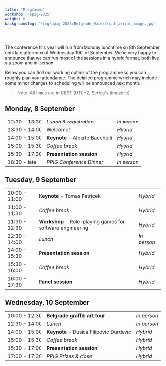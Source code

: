 ```yaml
---
title: "Programme"
workshop: "ppig-2025"
weight: 6
backgroundImg: "/img/ppig-2025/Belgrade_Waterfront_aerial_image.jpg"
---
```


<style>
.workshop-content table {
  width: 100%;
}
.workshop-content table th:first-of-type {
  width: 100px;
  text-align: center;
}
.workshop-content table th:nth-of-type(3) {
  width: 75px;
}
.workshop-content table td:first-child {
  text-align: center;
}
</style>

<br>

The conference this year will run from Monday lunchtime on 8th September until late afternoon of Wednesday 10th of September. We're very happy to announce that we can run most of the sessions in a hybrid format, both live via zoom and in-person.

Below you can find our working outline of the programme so you can roughly plan your attendance. The detailed programme which may include some minor changes to scheduling will be announced next month.

> Note: All times are in CEST (UTC+2, Serbia's timezone)

## Monday, 8 September

|               |                                 |             |
| ------------- | ------------------------------- | ----------- |
| 12:30 - 13:30 | _Lunch & registration_          | _In person_ |
| 13:30 - 14:00 | Welcome!                        | _Hybrid_    |
| 14:00 - 15:00 | **Keynote** - Alberto Bacchelli | _Hybrid_    |
| 15:00 - 15:30 | _Coffee break_                  | _Hybrid_    |
| 15:30 - 17:30 | **Presentation session**        | _Hybrid_    |
| 18:30 - late  | _PPIG Conference Dinner_        | _In person_ |

## Tuesday, 9 September

|               |                                                            |             |
| ------------- | ---------------------------------------------------------- | ----------- |
| 10:00 - 11:00 | **Keynote** - Tomas Petricek                               | _Hybrid_    |
| 11:00 - 11:30 | _Coffee break_                                             | _Hybrid_    |
| 11:30 - 12:30 | **Workshop** - Role-playing games for software engineering | _Hybrid_    |
| 12:30 - 14:00 | _Lunch_                                                    | _In person_ |
| 14:00 - 15:30 | **Presentation session**                                   | _Hybrid_    |
| 15:30 - 16:00 | _Coffee break_                                             | _Hybrid_    |
| 16:00 - 17:30 | **Panel session**                                          | _Hybrid_    |

## Wednesday, 10 September

|               |                                         |             |
| ------------- | --------------------------------------- | ----------- |
| 10:00 - 12:30 | **Belgrade graffiti art tour**          | _In person_ |
| 12:30 - 14:00 | _Lunch_                                 | _In person_ |
| 14:00 - 15:00 | **Keynote** - Dusica Filipovic Durdevic | _Hybrid_    |
| 15:00 - 15:30 | _Coffee break_                          | _Hybrid_    |
| 15:30 - 17:00 | **Presentation session**                | _Hybrid_    |
| 17:00 - 17:30 | _PPIG Prizes & close_                   | _Hybrid_    |
